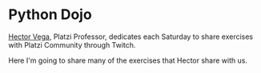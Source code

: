 # Python Dojo

[Hector Vega](https://twitter.com/TerranigmArk), Platzi Professor, dedicates each Saturday to share exercises with Platzi Community through Twitch.

Here I'm going to share many of the exercises that Hector share with us.